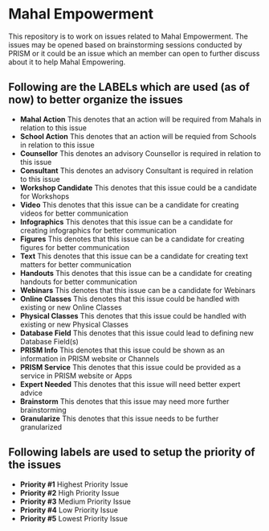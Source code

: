 # Mahal Empowerment
This repository is to work on issues related to Mahal Empowerment. The issues may be opened based on brainstorming sessions conducted by PRISM or it could be an issue which an member can open to further discuss about it to help Mahal Empowering.

## Following are the LABELs which are used (as of now) to better organize the issues

- <b>Mahal Action</b> This denotes that an action will be required from Mahals in relation to this issue
- <b>School Action</b> This denotes that an action will be requied from Schools in relation to this issue
- <b>Counsellor</b> This denotes an advisory Counsellor is required in relation to this issue
- <b>Consultant</b> This denotes an advisory Consultant is required in relation to this issue
- <b>Workshop Candidate</b> This denotes that this issue could be a candidate for Workshops
- <b>Video</b> This denotes that this issue can be a candidate for creating videos for better communication
- <b>Infographics</b> This denotes that this issue can be a candidate for creating infographics for better communication
- <b>Figures</b> This denotes that this issue can be a candidate for creating figures for better communication
- <b>Text</b> This denotes that this issue can be a candidate for creating text matters for better communication
- <b>Handouts</b> This denotes that this issue can be a candidate for creating handouts for better communication
- <b>Webinars</b> This denotes that this issue can be a candidate for Webinars
- <b>Online Classes</b> This denotes that this issue could be handled with existing or new Online Classes
- <b>Physical Classes</b> This denotes that this issue could be handled with existing or new Physical Classes
- <b>Database Field</b> This denotes that this issue could lead to defining new Database Field(s)
- <b>PRISM Info</b> This denotes that this issue could be shown as an information in PRISM website or Channels
- <b>PRISM Service</b> This denotes that this issue could be provided as a service in PRISM website or Apps
- <b>Expert Needed</b> This denotes that this issue will need better expert advice
- <b>Brainstorm</b> This denotes that this issue may need more further brainstorming
- <b>Granularize</b> This denotes that this issue needs to be further granularized

## Following labels are used to setup the priority of the issues
- <b>Priority #1</b> Highest Priority Issue
- <b>Priority #2</b> High Priority Issue
- <b>Priority #3</b> Medium Priority Issue
- <b>Priority #4</b> Low Priority Issue
- <b>Priority #5</b> Lowest Priority Issue
